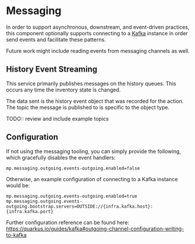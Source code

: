 # Messaging

In order to support asynchronous, downstream, and event-driven practices, this component optionally supports connecting to a [Kafka](https://kafka.apache.org/) instance in order send events and facilitate these patterns.

Future work might include reading events from messaging channels as well.

## History Event Streaming

This service primarily publishes messages on the history queues. This occurs any time the inventory state is changed.

The data sent is the history event object that was recorded for the action. The topic the message is published to is specific to the object type.

TODO:: review and include example topics

## Configuration

If not using the messaging tooling, you can simply provide the following, which gracefully disables the event handlers:

`mp.messaging.outgoing.events-outgoing.enabled=false`

Otherwise, an example configuration of connecting to a Kafka instance would be:

```properties
mp.messaging.outgoing.events-outgoing.enabled=true
mp.messaging.outgoing.events-outgoing.bootstrap.servers=OUTSIDE://{infra.kafka.host}:{infra.kafka.port}
```

Further configuration reference can be found here: https://quarkus.io/guides/kafka#outgoing-channel-configuration-writing-to-kafka

